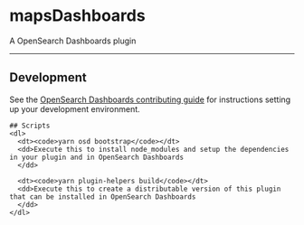 # mapsDashboards

A OpenSearch Dashboards plugin

---

## Development

See the [OpenSearch Dashboards contributing
guide](https://github.com/opensearch-project/OpenSearch-Dashboards/blob/main/CONTRIBUTING.md) for instructions
setting up your development environment.

    ## Scripts
    <dl>
      <dt><code>yarn osd bootstrap</code></dt>
      <dd>Execute this to install node_modules and setup the dependencies in your plugin and in OpenSearch Dashboards
      </dd>

      <dt><code>yarn plugin-helpers build</code></dt>
      <dd>Execute this to create a distributable version of this plugin that can be installed in OpenSearch Dashboards
      </dd>
    </dl>
